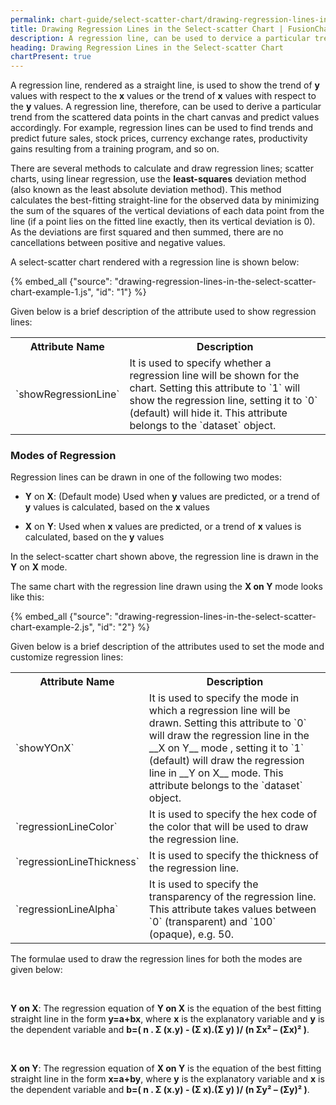 ```yaml
---
permalink: chart-guide/select-scatter-chart/drawing-regression-lines-in-the-select-scatter-chart.html
title: Drawing Regression Lines in the Select-scatter Chart | FusionCharts
description: A regression line, can be used to dervice a particular trend from the scattered data points in the chart canvas.
heading: Drawing Regression Lines in the Select-scatter Chart
chartPresent: true
---
```


A regression line, rendered as a straight line, is used to show the trend of __y__ values with respect to the __x__ values or the trend of __x__ values with respect to the __y__ values. A regression line, therefore, can be used to derive a particular trend from the scattered data points in the chart canvas and predict values accordingly. For example, regression lines can be used to find trends and predict future sales, stock prices, currency exchange rates, productivity gains resulting from a training program, and so on.

There are several methods to calculate and draw regression lines; scatter charts, using linear regression, use the __least-squares__ deviation method (also known as the least absolute deviation method). This method calculates the best-fitting straight-line for the observed data by minimizing the sum of the squares of the vertical deviations of each data point from the line (if a point lies on the fitted line exactly, then its vertical deviation is 0). As the deviations are first squared and then summed, there are no cancellations between positive and negative values.

A select-scatter chart rendered with a regression line is shown below:

{% embed_all {"source": "drawing-regression-lines-in-the-select-scatter-chart-example-1.js", "id": "1"} %}

Given below is a brief description of the attribute used to show regression lines:

<table>
  <tr>
    <th>Attribute Name</th>
    <th>Description</th>
  </tr>
  <tr>
    <td>`showRegressionLine`</td>
    <td>It is used to specify whether a regression line will be shown for the chart. Setting this attribute to `1` will show the regression line, setting it to `0` (default) will hide it. This attribute belongs to the `dataset` object.</td>
  </tr>
</table>

### Modes of Regression

Regression lines can be drawn in one of the following two modes:

*  **Y** on **X**: (Default  mode) Used when __y__ values are predicted, or a trend of __y__ values is calculated, based on the __x__ values

* **X** on **Y**: Used when __x__ values are predicted, or a trend of __x__ values is calculated, based on the __y__ values

In the select-scatter chart shown above, the regression line is drawn in the **Y** on **X** mode. 

The same chart with the regression line drawn using the **X on Y** mode looks like this:

{% embed_all {"source": "drawing-regression-lines-in-the-select-scatter-chart-example-2.js", "id": "2"} %}

Given below is a brief description of the attributes used to set the mode and customize regression lines:

<table>
  <tr>
    <th>Attribute Name</th>
    <th>Description</th>
  </tr>
  <tr>
    <td>`showYOnX`</td>
    <td>It is used to specify the mode in which a regression line will be drawn. Setting this attribute to `0` will draw the regression line in the __X on Y__ mode , setting it to `1` (default) will draw the regression line in __Y on X__ mode. This attribute belongs to the `dataset` object.</td>
  </tr>
  <tr>
    <td>`regressionLineColor`</td>
    <td>It is used to specify the hex code of the color that will be used to draw the regression line. </td>
  </tr>
  <tr>
    <td>`regressionLineThickness`</td>
    <td>It is used to specify the thickness of the regression line. </td>
  </tr>
  <tr>
    <td>`regressionLineAlpha`</td>
    <td>It is used to specify the transparency of the regression line. This attribute takes values between `0` (transparent) and `100` (opaque), e.g. 50.</td>
  </tr>
</table>

<p class="text-info">

The formulae used to draw the regression lines for both the modes are given below:

<br>

**Y on X**: The regression equation of **Y on X** is the equation of the best fitting straight line in the form __y=a+bx__, where __x__ is the explanatory variable and __y__ is the dependent variable and __b=( n . Σ (x.y) - (Σ x).(Σ y) )/ (n Σx² – (Σx)² )__.

<br>

**X on Y**: The regression equation of **X on Y** is the equation of the best fitting straight line in the form __x=a+by__, where __y__ is the explanatory variable and __x__ is the dependent variable and __b=( n . Σ (x.y) - (Σ x).(Σ y) )/ (n Σy² – (Σy)² )__.

</p>